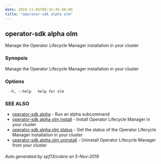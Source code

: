 ```yaml
---
date: 2019-11-05T08:15:45-08:00
title: "operator-sdk alpha olm"
---
```

## operator-sdk alpha olm

Manage the Operator Lifecycle Manager installation in your cluster

### Synopsis

Manage the Operator Lifecycle Manager installation in your cluster

### Options

```
  -h, --help   help for olm
```

### SEE ALSO

* [operator-sdk alpha](operator-sdk_alpha)	 - Run an alpha subcommand
* [operator-sdk alpha olm install](operator-sdk_alpha_olm_install)	 - Install Operator Lifecycle Manager in your cluster
* [operator-sdk alpha olm status](operator-sdk_alpha_olm_status)	 - Get the status of the Operator Lifecycle Manager installation in your cluster
* [operator-sdk alpha olm uninstall](operator-sdk_alpha_olm_uninstall)	 - Uninstall Operator Lifecycle Manager from your cluster

###### Auto generated by spf13/cobra on 5-Nov-2019

